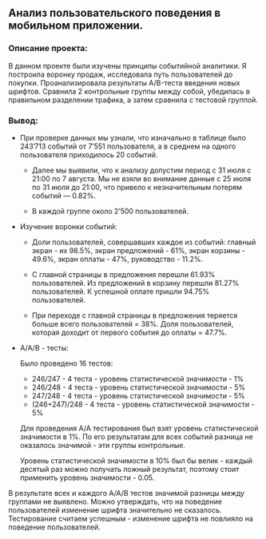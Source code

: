 ## Анализ пользовательского поведения в мобильном приложении.
### Описание проекта:
В данном проекте были изучены принципы событийной аналитики. Я построила
воронку продаж, исследовала путь пользователей до покупки. Проанализировала
результаты A/B-теста введения новых шрифтов. Сравнила 2 контрольные группы между
собой, убедилась в правильном разделении трафика, а затем сравнила с тестовой группой.
### Вывод:
- При проверке данных мы узнали, что изначально в таблице было 243’713 событий от 7’551 пользователя, а в среднем на одного пользователя приходилось 20 событий.
    - Далее мы выявили, что к анализу допустим период с 31 июля с 21:00 по 7 августа. Мы не взяли во внимание данные с 25 июля по 31 июля до 21:00, что привело к незначительным потерям событий — 0.82%.

    - В каждой группе около 2’500 пользователей.


- Изучение воронки событий:

    - Доли пользователей, совершавших каждое из событий: главный экран - их 98.5%, экран предложений - 61%, экран корзины - 49.6%, экран оплаты - 47%, руководство - 11.2%.

    - С главной страницы в предложения перешли 61.93% пользователей.
Из предложений в корзину перешли  81.27% пользователей.
К успешной оплате пришли 94.75% пользователей.

    - При переходе с главной страницы в предложения теряется больше всего пользователей = 38%.
Доля пользователей, которая доходит от первого события до оплаты = 47.7%.


- А/А/B - тесты:

    Было проведено 16 тестов:
  - 246/247 - 4 теста - уровень статистической значимости - 1%
  - 246/248 - 4 теста - уровень статистической значимости - 5%
  - 247/248 - 4 теста - уровень статистической значимости - 5%
  - (246+247)/248 - 4 теста - уровень статистической значимости - 5%

  Для проведения A/A тестирования был взят уровень статистической значимости в 1%. По его результатам для всех событий разница не оказалось значимой - эти группы контрольные.

  Уровень статистической значимости в 10% был бы велик - каждый десятый раз можно получать ложный результат, поэтому стоит применить уровень значимости - 0.05.

В результате всех и каждого A/A/B тестов значимой разницы между группами не выявлено. Можно утверждать, что на поведение пользователей изменение шрифта значительно не сказалось.
Тестирование считаем успешным - изменение шрифта не повлияло на поведение пользователей.
